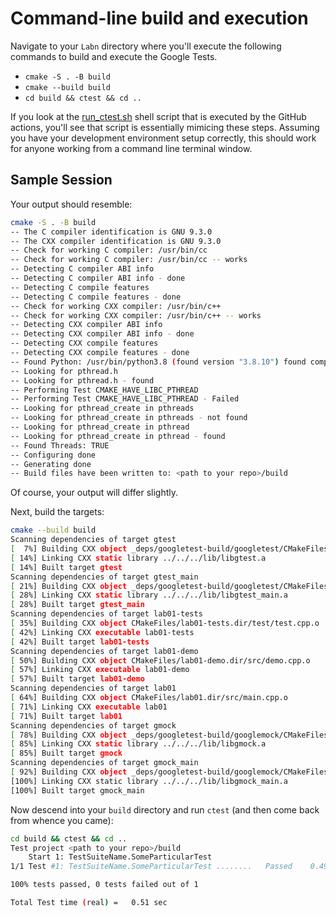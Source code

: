 # Command-line build and execution

Navigate to your `Labn` directory where you'll execute the following commands to build and execute the Google Tests. 

- `cmake -S . -B build`
- `cmake --build build`
- `cd build && ctest && cd ..`

If you look at the [run_ctest.sh](../run_ctest.sh) shell script that is executed by the GitHub actions, you'll see that script is essentially mimicing these steps. Assuming you have your development environment setup correctly, this should work for anyone working from a command line terminal window.

## Sample Session

Your output should resemble:

```bash
cmake -S . -B build
-- The C compiler identification is GNU 9.3.0
-- The CXX compiler identification is GNU 9.3.0
-- Check for working C compiler: /usr/bin/cc
-- Check for working C compiler: /usr/bin/cc -- works
-- Detecting C compiler ABI info
-- Detecting C compiler ABI info - done
-- Detecting C compile features
-- Detecting C compile features - done
-- Check for working CXX compiler: /usr/bin/c++
-- Check for working CXX compiler: /usr/bin/c++ -- works
-- Detecting CXX compiler ABI info
-- Detecting CXX compiler ABI info - done
-- Detecting CXX compile features
-- Detecting CXX compile features - done
-- Found Python: /usr/bin/python3.8 (found version "3.8.10") found components: Interpreter
-- Looking for pthread.h
-- Looking for pthread.h - found
-- Performing Test CMAKE_HAVE_LIBC_PTHREAD
-- Performing Test CMAKE_HAVE_LIBC_PTHREAD - Failed
-- Looking for pthread_create in pthreads
-- Looking for pthread_create in pthreads - not found
-- Looking for pthread_create in pthread
-- Looking for pthread_create in pthread - found
-- Found Threads: TRUE
-- Configuring done
-- Generating done
-- Build files have been written to: <path to your repo>/build
```

Of course, your output will differ slightly. 

Next, build the targets:

```bash
cmake --build build
Scanning dependencies of target gtest
[  7%] Building CXX object _deps/googletest-build/googletest/CMakeFiles/gtest.dir/src/gtest-all.cc.o
[ 14%] Linking CXX static library ../../../lib/libgtest.a
[ 14%] Built target gtest
Scanning dependencies of target gtest_main
[ 21%] Building CXX object _deps/googletest-build/googletest/CMakeFiles/gtest_main.dir/src/gtest_main.cc.o
[ 28%] Linking CXX static library ../../../lib/libgtest_main.a
[ 28%] Built target gtest_main
Scanning dependencies of target lab01-tests
[ 35%] Building CXX object CMakeFiles/lab01-tests.dir/test/test.cpp.o
[ 42%] Linking CXX executable lab01-tests
[ 42%] Built target lab01-tests
Scanning dependencies of target lab01-demo
[ 50%] Building CXX object CMakeFiles/lab01-demo.dir/src/demo.cpp.o
[ 57%] Linking CXX executable lab01-demo
[ 57%] Built target lab01-demo
Scanning dependencies of target lab01
[ 64%] Building CXX object CMakeFiles/lab01.dir/src/main.cpp.o
[ 71%] Linking CXX executable lab01
[ 71%] Built target lab01
Scanning dependencies of target gmock
[ 78%] Building CXX object _deps/googletest-build/googlemock/CMakeFiles/gmock.dir/src/gmock-all.cc.o
[ 85%] Linking CXX static library ../../../lib/libgmock.a
[ 85%] Built target gmock
Scanning dependencies of target gmock_main
[ 92%] Building CXX object _deps/googletest-build/googlemock/CMakeFiles/gmock_main.dir/src/gmock_main.cc.o
[100%] Linking CXX static library ../../../lib/libgmock_main.a
[100%] Built target gmock_main
```

Now descend into your `build` directory and run `ctest` (and then come back from whence you came):

```bash
cd build && ctest && cd ..
Test project <path to your repo>/build
    Start 1: TestSuiteName.SomeParticularTest
1/1 Test #1: TestSuiteName.SomeParticularTest ........   Passed    0.49 sec

100% tests passed, 0 tests failed out of 1

Total Test time (real) =   0.51 sec
```
